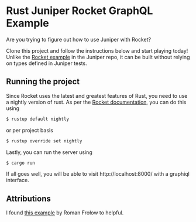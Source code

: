 # Rust Juniper Rocket GraphQL Example

Are you trying to figure out how to use Juniper with Rocket?

Clone this project and follow the instructions below and start playing today! Unlike the [Rocket example](https://github.com/graphql-rust/juniper/blob/master/juniper_rocket/examples/rocket_server.rs) in the Juniper repo, it can be built without relying on types defined in Juniper tests.

## Running the project

Since Rocket uses the latest and greatest features of Rust, you need to use a nightly version of rust. As per the [Rocket documentation](https://rocket.rs/guide/getting-started/), you can do this using

```bash
$ rustup default nightly
```

or per project basis

```bash
$ rustup override set nightly
```

Lastly, you can run the server using

```bash
$ cargo run
```

If all goes well, you will be able to visit http://localhost:8000/ with a graphiql interface.

## Attributions

I found [this example](https://github.com/rofrol/rust-juniper-example) by Roman Frołow to helpful.
